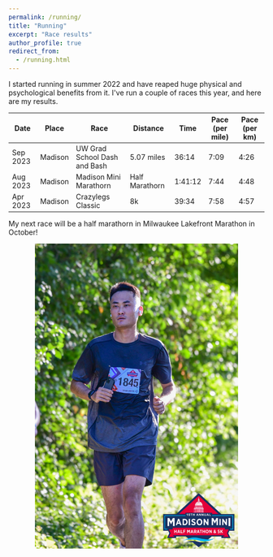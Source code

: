 ```yaml
---
permalink: /running/
title: "Running"
excerpt: "Race results"
author_profile: true
redirect_from: 
  - /running.html
---
```



I started running in summer 2022 and have reaped huge physical and psychological benefits from it. I've run a couple of races this year, and here are my results. 

| Date        | Place   | Race                         | Distance        |  Time   | Pace (per mile) | Pace (per km)
| --------    | ------  | ------------------           | ------          | ------- | --------------- | ---------------
| Sep 2023    | Madison | UW Grad School Dash and Bash |  5.07 miles     | 36:14   | 7:09            |  4:26
| Aug 2023    | Madison | Madison Mini Marathorn       |  Half Marathorn | 1:41:12 | 7:44            |  4:48
| Apr 2023    | Madison | Crazylegs Classic            |  8k             | 39:34   | 7:58            |  4:57

My next race will be a half marathorn in Milwaukee Lakefront Marathon in October! 

<p align="center">
<img src="/images/madison_mini.jpg" width="400"/>
</p>
